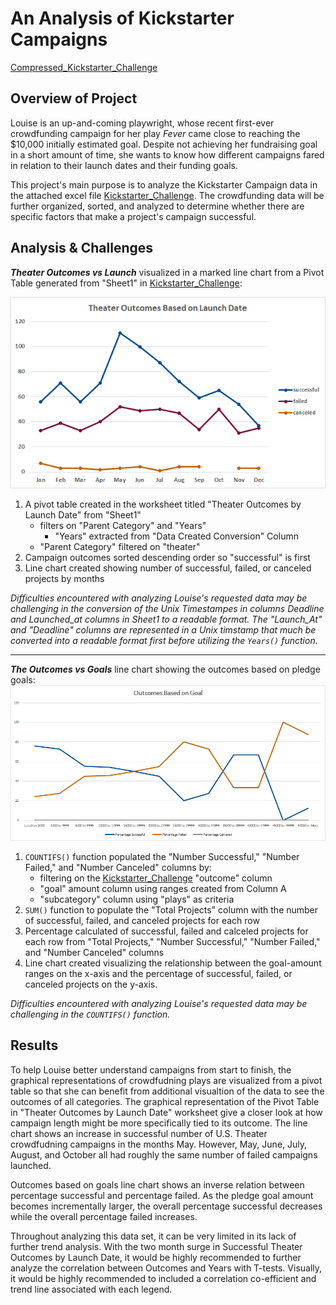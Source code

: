 # **An Analysis of Kickstarter Campaigns**

[Compressed_Kickstarter_Challenge](https://github.com/vzhang90/Kickstarter_Analysis/blob/main/Kickstarter_Challenge.zip)

## Overview of Project

Louise is an up-and-coming playwright, whose recent first-ever crowdfunding campaign for her play *Fever* came close to reaching the $10,000 initially estimated goal. Despite not achieving her fundraising goal in a short amount of time, she wants to know how different campaigns fared in relation to their launch dates and their funding goals.  

This project's main purpose is to analyze the Kickstarter Campaign data in the attached excel file [Kickstarter_Challenge](https://github.com/vzhang90/Kickstarter_Analysis/blob/main/Kickstarter_Challenge.xlsx). The crowdfunding data will be further organized, sorted, and analyzed to determine whether there are specific factors that make a project's campaign successful.

## Analysis & Challenges
***Theater Outcomes vs Launch*** visualized in a marked line chart from a Pivot Table generated from "Sheet1" in [Kickstarter_Challenge](https://github.com/vzhang90/Kickstarter_Analysis/blob/main/Kickstarter_Challenge.xlsx):

![Theater_Outcomes_vs_Launch](https://github.com/vzhang90/Kickstarter_Analysis/blob/main/Theater_Outcomes_vs_Launch.png)

1. A pivot table created in the worksheet titled "Theater Outcomes by Launch Date" from "Sheet1"
    - filters on "Parent Category" and "Years"
      -  "Years" extracted from "Data Created Conversion" Column
    - "Parent Category" filtered on "theater" 
2. Campaign outcomes sorted descending order so "successful" is first
3. Line chart created showing number of successful, failed, or canceled projects by months

*Difficulties encountered with analyzing Louise's requested data may be challenging in the conversion of the Unix Timestampes in columns Deadline and Launched_at columns in Sheet1 to a readable format. The "Launch_At" and "Deadline" columns are represented in a Unix timstamp that much be converted into a readable format first before utilizing the `Years()` function.*

---
***The Outcomes vs Goals*** line chart showing the outcomes based on pledge goals:
![Outcomes_vs_Goals](https://github.com/vzhang90/Kickstarter_Analysis/blob/main/Outcomes_vs_Goals.png)

1. `COUNTIFS()` function populated the "Number Successful," "Number Failed," and "Number Canceled" columns by:
      - filtering on the [Kickstarter_Challenge](https://github.com/vzhang90/Kickstarter_Analysis/blob/main/Kickstarter_Challenge.xlsx) "outcome" column
      - "goal" amount column using ranges created from Column A
     - "subcategory" column using "plays" as criteria
2. `SUM()` function to populate the "Total Projects" column with the number of successful, failed, and canceled projects for each row
3. Percentage calculated of successful, failed and calceled projects for each row from "Total Projects," "Number Successful," "Number Failed," and "Number Canceled" columns
4. Line chart created visualizing the relationship between the goal-amount ranges on the x-axis and the percentage of successful, failed, or canceled projects on the y-axis.

*Difficulties encountered with analyzing Louise's requested data may be challenging in the `COUNTIFS()` function.*

## Results

To help Louise better understand campaigns from start to finish, the graphical representations of crowdfudning plays are visualized from a pivot table so that she can benefit from additional visualtion of the data to see the outcomes of all categories. The graphical representation of the Pivot Table in "Theater Outcomes by Launch Date" worksheet give a closer look at how campaign length might be more specifically tied to its outcome. The line chart shows an increase in successful number of U.S. Theater crowdfudning campaigns in the months May. However, May, June, July, August, and October all had roughly the same number of failed campaigns launched.


Outcomes based on goals line chart shows an inverse relation between percentage successful and percentage failed. As the pledge goal amount becomes incrementally larger, the overall percentage successful decreases while the overall percentage failed increases.

Throughout analyzing this data set, it can be very limited in its lack of further trend analysis. With the two month surge in Successful Theater Outcomes by Launch Date, it would be highly recommended to further analyze the correlation between Outcomes and Years with T-tests. Visually, it would be highly recommended to included a correlation co-efficient and trend line associated with each legend. 
